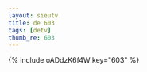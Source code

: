 ```yaml
--- 
layout: sieutv
title: de 603
tags: [detv]
thumb_re: 603
---
```

{% include oADdzK6f4W key="603" %} 

